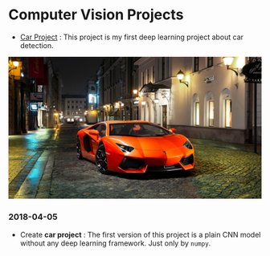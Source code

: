 # Computer Vision Projects

* [Car Project](https://github.com/LonelySqrt/ComputerVisionProjects/blob/master/car_project/README.md) : This project is my first deep learning project about car detection.<br>

<div align="center">
  <img src="images/supercar.jpg"><br>
</div>

### 2018-04-05 <br>
* Create **car project** : The first version of this project is a plain CNN model without any deep learning framework. Just only by `numpy`.

